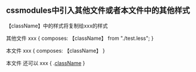  ## cssmodules中引入其他文件或者本文件中的其他样式
【className】中的样式将复制给xxx的样式

其他文件
xxx {
composes: 【className】 from "./test.less"; 
}

本文件
xxx {
composes: 【className】
}

本文件 还可以
xxx {
  .[className]()
}

